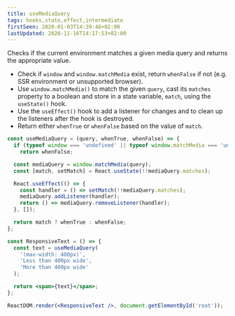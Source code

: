```yaml
---
title: useMediaQuery
tags: hooks,state,effect,intermediate
firstSeen: 2020-01-03T14:39:46+02:00
lastUpdated: 2020-11-16T14:17:53+02:00
---
```


Checks if the current environment matches a given media query and returns the appropriate value.

- Check if `window` and `window.matchMedia` exist, return `whenFalse` if not (e.g. SSR environment or unsupported browser).
- Use `window.matchMedia()` to match the given `query`, cast its `matches` property to a boolean and store in a state variable, `match`, using the `useState()` hook.
- Use the `useEffect()` hook to add a listener for changes and to clean up the listeners after the hook is destroyed.
- Return either `whenTrue` or `whenFalse` based on the value of `match`.

```jsx
const useMediaQuery = (query, whenTrue, whenFalse) => {
  if (typeof window === 'undefined' || typeof window.matchMedia === 'undefined')
    return whenFalse;

  const mediaQuery = window.matchMedia(query);
  const [match, setMatch] = React.useState(!!mediaQuery.matches);

  React.useEffect(() => {
    const handler = () => setMatch(!!mediaQuery.matches);
    mediaQuery.addListener(handler);
    return () => mediaQuery.removeListener(handler);
  }, []);

  return match ? whenTrue : whenFalse;
};
```

```jsx
const ResponsiveText = () => {
  const text = useMediaQuery(
    '(max-width: 400px)',
    'Less than 400px wide',
    'More than 400px wide'
  );

  return <span>{text}</span>;
};

ReactDOM.render(<ResponsiveText />, document.getElementById('root'));
```

